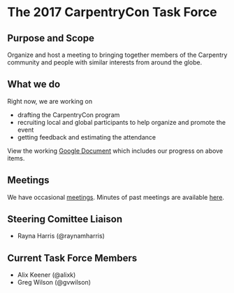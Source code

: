 # The 2017 CarpentryCon Task Force

## Purpose and Scope

Organize and host a meeting to bringing together members of the
Carpentry community and people with similar interests from around the
globe.

## What we do

Right now, we are working on

- drafting the CarpentryCon program
- recruiting local and global participants to help organize and promote the event
- getting feedback and estimating the attendance

View the working [Google Document][google-doc] which includes our
progress on above items.

## Meetings

We have occasional [meetings][].  Minutes of past meetings are
available [here](minutes).

## Steering Comittee Liaison

* Rayna Harris (@raynamharris)

## Current Task Force Members

* Alix Keener (@alixk)
* Greg Wilson (@gvwilson)

[google-doc]: https://docs.google.com/document/d/1NzZiTsPMArUyZ2S-pblOZZ84a-xp23Zuu6IjD-YXIEg/edit
[meetings]: http://pad.software-carpentry.org/2017carpentrycontaskforce
